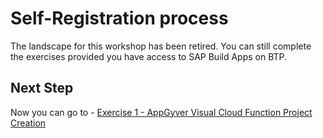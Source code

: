 # Self-Registration process

The landscape for this workshop has been retired. You can still complete the exercises provided you have access to SAP Build Apps on BTP.


## Next Step

Now you can go to - [Exercise 1 - AppGyver Visual Cloud Function Project Creation](../Exercise_1/README.md)
